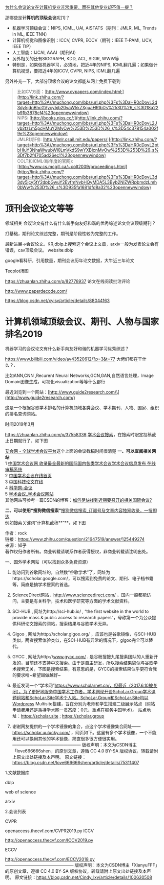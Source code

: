 

[为什么会议论文在计算机专业非常重要，而在其他专业却不值一提？](  https://www.zhihu.com/question/263657265/answer/271873244 )



那哪些是**计算机的顶级会议**呢\[1\]？

-   机器学习顶级会议：NIPS, ICML, UAI, AISTATS（期刊：JMLR, ML, Trends in ML, IEEE TNN）
-   计算机视觉和图像识别：ICCV, CVPR, ECCV（期刊：IEEE T-PAMI, IJCV, IEEE TIP）
-   人工智能：IJCAI, AAAI（期刊AI）
-   另外相关的还有SIGGRAPH, KDD, ACL, SIGIR, WWW等
-   特别是，如果做机器学习，必须地，把近4年的NIPS, ICML翻几遍；如果做计算机视觉，要把近4年的ICCV, CVPR, NIPS, ICML翻几遍

另外补充一下，大部分顶级会议的论文都能从网上免费下载到

> 比如CV方面：[http://www.cvpapers.com/index.html;](http://link.zhihu.com/?target=http%3A//muchong.com/bbs/url.php%3Fs%3DaHR0cDovL3d3dy5jdnBhcGVycy5jb20vaW5kZXguaHRtbDs%253D%26_s%3D18a22b91b3878cf4%23opennewwindow)   
> NIPS: [http://books.nips.cc/;](http://link.zhihu.com/?target=http%3A//muchong.com/bbs/url.php%3Fs%3DaHR0cDovL2Jvb2tzLm5pcHMuY2MvOw%253D%253D%26_s%3D54c378154a002f9e%23opennewwindow)   
> JMLR(期刊): [http://jmlr.csail.mit.edu/papers/;](http://link.zhihu.com/?target=http%3A//muchong.com/bbs/url.php%3Fs%3DaHR0cDovL2ptbHIuY3NhaWwubWl0LmVkdS9wYXBlcnMvOw%253D%253D%26_s%3Df7b2f4705ad26ec1%23opennewwindow)   
> COLT和ICML(每年度的官网): [http://www.cs.mcgill.ca/~colt2009/proceedings.html](http://link.zhihu.com/?target=http%3A//muchong.com/bbs/url.php%3Fs%3DaHR0cDovL3d3dy5jcy5tY2dpbGwuY2EvfmNvbHQyMDA5L3Byb2NlZWRpbmdzLmh0bWw%253D%26_s%3D935fa1681dfd8a32%23opennewwindow)













# 顶刊会议论文等等




领域相关
会议论文有什么有什么新手向友好和谐的优秀综述论文会议顶级期刊？

打基础，期刊论文综述完整，期刊是阶段性较为完整的工作。

最新进展->会议论文。KR,dblp上搜索这个会议上文章，arxiv一般为发表论文会有错误，cav顶级会议。
website:dblp

google看科研，引用数量，期刊会议历年论文数据，大牛近三年论文


Tecplot场图

https://zhuanlan.zhihu.com/p/82778937 
论文在线阅读批注评论

http://www.paperdecode.com/





https://blog.csdn.net/xyisv/article/details/88044163

# 计算机领域顶级会议、期刊、人物与国家排名2019





机器学习的会议论文有什么新手向友好和谐的机器学习优秀综述？





https://www.bilibili.com/video/av43520612/?p=3&t=77
大佬们都在干什么？、

比如ANN,CNN ,Recurent Neural Networks,GCN,GAN,自然语言处理，Image Domain图像生成，可视化visualization等等什么都行

 

  

  

最近浏览到一个网站：\[http://www.guide2research.com/\](http://www.guide2research.com/)

  

这是一个根据谷歌学术排名的计算机领域各类会议、学术期刊、人物、国家、组织的排名查询网站。

  

时间2019年3月























https://zhuanlan.zhihu.com/p/37558336
[学术会议搜索](https://link.zhihu.com/?target=http%3A//www.searchconf.net/)，在搜索时限定投稿截止日期就行了，如下图

[艾会网 \- 全球学术会议平台](https://link.zhihu.com/?target=http%3A//www.aconf.org/zh-cn/index.html)这个上面的会议截稿时间很清楚
**一、可以查阅相关网站**  
1 [中国学术会议网 收录最全最新的国际国内各类学术会议学术会议信息发布 在线审稿系统](https://link.zhihu.com/?target=http%3A//conf.cnki.net/)  
2 [中国学术会议在线首页](https://link.zhihu.com/?target=http%3A//www.meeting.edu.cn/meeting/)  
3 [中国科技论文在线](https://link.zhihu.com/?target=http%3A//www.paper.edu.cn/)  
4 [科学网-会议](https://link.zhihu.com/?target=http%3A//meeting.sciencenet.cn/)  
5 [学术会议_学术会议网站](https://link.zhihu.com/?target=http%3A//www.allconfs.org/meeting_type_x.asp)  
其他网站可参考一篇CSDN的博客：[如何尽快找到近期要召开的相关国际会议?](https://link.zhihu.com/?target=http%3A//blog.csdn.net/blue_jjw/article/details/9401759)

**二、可以使用“搜狗微信搜索”**[搜狗微信搜索_订阅号及文章内容独家收录，一搜即达](https://link.zhihu.com/?target=http%3A//weixin.sogou.com/)  
例如搜索关键词“计算机截稿**”**，如下图

  
  
作者：rock  
链接：https://www.zhihu.com/question/21647519/answer/125449274  
来源：知乎  
著作权归作者所有。商业转载请联系作者获得授权，非商业转载请注明出处。



























一、国外学术网站（可以找到众多免费资源）
1.  能访问到谷歌网址的，自然数“谷歌学术”了，网址为https://scholar.google.com/，可以搜索到免费的论文、期刊、电子档书籍等，简直是搞学术搜索的首选。

2.  ScienceDirect网站，http://www.sciencedirect.com/ ，国内一般都能访问，主要是有关科学，技术和医学研究等方面的学术文献资料。

3. SCI-HUB ,  网址为http://sci-hub.io/ , “the first website in the world to provide mass & public access to research papers”，号称第一个为公众提供科研论文搜索的网站，搜索结果与谷歌学术无异。

4.  Glgoo ,  网址为http://scholar.glgoo.org/ ，应该也是谷歌镜像，与SCI-HUB类似，两者搜索体验类似，在SCI-HUB有异常的情况下，glgoo完全可以替代。

5.  GYCC ,  网址为http://www.gycc.com/ . 是谷粉搜搜九尾搜素团队的人重新开发的，目前还不支持中文搜索。由于是自主研发，所以搜索结果貌似与谷歌学术搜索无关，下图是搜索结果，有意思的是，GYCC的搜索结果似乎更符合我的要求哈~希望越做越好~

6.  最近发现一个“学术网”https://www.scholarnet.cn/，但最近（2017.6.10被关闭）。为了更好地服务中国学术工作者，学术网现开设SchoLar.Group学术课题组站和SchoLar.Site学术个人站。SchoLar.Group和SchoLar.Site均以Wordpress Multisite搭建，旨在分别为老师和学生搭建二级展示站点（网站申请费用还是秉持学术网一贯态度：0元，重点在服务中国学术）。
站点地址：https://scholar.site ;  https://scholar.group

7. 谢谢网友提供的一个学术镜像的集合，点这个学术镜像集合网址——https://scholar.uulucky.com/ ，网页如下。这里有多个学术镜像，一个不能用还可以换用其他的学术镜像，简直很多很方便很实用。
————————————————
版权声明：本文为CSDN博主「love666666shen」的原创文章，遵循 CC 4.0 BY-SA 版权协议，转载请附上原文出处链接及本声明。
原文链接：https://blog.csdn.net/love666666shen/article/details/75311407




















1.文献数据库

dblp

web of science

arxiv

2.会议列表

CVPR 

openaccess.thecvf.com/CVPR2019.py
ICCV

http://openaccess.thecvf.com/ICCV2019.py

ECCV

http://openaccess.thecvf.com/ECCV2018.py
————————————————
版权声明：本文为CSDN博主「XianyuFFF」的原创文章，遵循 CC 4.0 BY-SA 版权协议，转载请附上原文出处链接及本声明。
原文链接：https://blog.csdn.net/Cindy_lxy/article/details/100630508



















